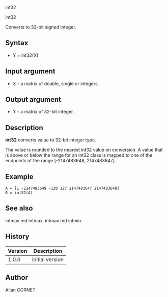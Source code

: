



int32


int32

Converts to 32-bit signed integer.

## Syntax

- Y = int32(X)

## Input argument

 - X - a matrix of double, single or integers.

## Output argument

 - Y - a matrix of 32-bit integer.

## Description


  <p><b>int32</b> converts value to 32-bit integer type.</p>
  <p>The value is rounded to the nearest int32 value on conversion. A value that is above or below the range for an int32 class is mapped to one of the endpoints of the range [-2147483648, 2147483647].</p>


## Example

```Nelson
A = [1 -2147483649 -120 127 2147483647 2147483648]
B = int32(A)
```

## See also

intmax.md intmax, intmax.md intmin.
## History

|Version|Description|
|------|------|
|1.0.0|initial version|


## Author

Allan CORNET



